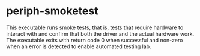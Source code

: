 # periph-smoketest

This executable runs smoke tests, that is, tests that require hardware to
interact with and confirm that both the driver and the actual hardware work.
The executable exits with return code 0 when successful and non-zero when an
error is detected to enable automated testing lab.

